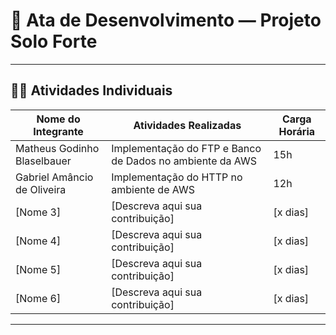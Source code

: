 # 🌾 Ata de Desenvolvimento — Projeto Solo Forte

---

## 👩‍🌾 Atividades Individuais

| Nome do Integrante           | Atividades Realizadas                                              | Carga Horária |
|------------------------------|--------------------------------------------------------------------|----------------------------|
| Matheus Godinho Blaselbauer  | Implementação do FTP e Banco de Dados no ambiente da AWS           | 15h                        |
| Gabriel Amâncio de Oliveira                     |Implementação do HTTP no ambiente de AWS| 12h                   |
| [Nome 3]                     | [Descreva aqui sua contribuição]                                   | [x dias]                   |
| [Nome 4]                     | [Descreva aqui sua contribuição]                                   | [x dias]                   |
| [Nome 5]                     | [Descreva aqui sua contribuição]                                   | [x dias]                   |
| [Nome 6]                     | [Descreva aqui sua contribuição]                                   | [x dias]                   |

---
